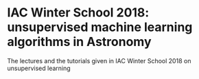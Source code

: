 # IAC Winter School 2018: unsupervised machine learning algorithms in Astronomy
The lectures and the tutorials given in IAC Winter School 2018 on unsupervised learning
